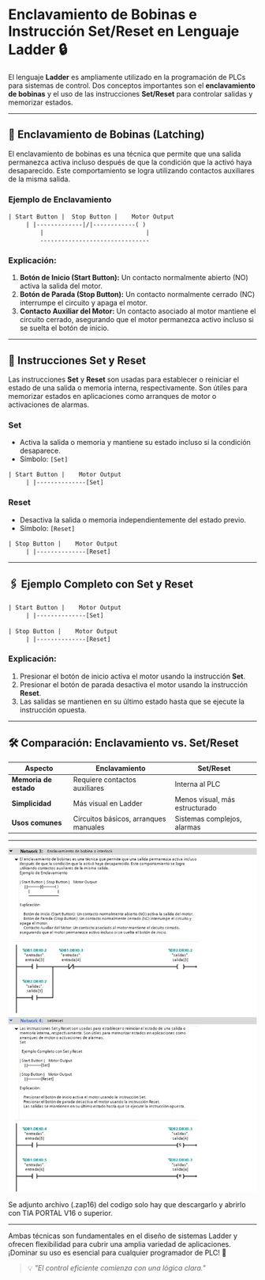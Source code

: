 # Enclavamiento de Bobinas e Instrucción Set/Reset en Lenguaje Ladder 🔒

El lenguaje **Ladder** es ampliamente utilizado en la programación de PLCs para sistemas de control. Dos conceptos importantes son el **enclavamiento de bobinas** y el uso de las instrucciones **Set/Reset** para controlar salidas y memorizar estados.

---

## 🔄 Enclavamiento de Bobinas (Latching)

El enclavamiento de bobinas es una técnica que permite que una salida permanezca activa incluso después de que la condición que la activó haya desaparecido. Este comportamiento se logra utilizando contactos auxiliares de la misma salida.

### Ejemplo de Enclavamiento

```ladder
| Start Button |  Stop Button |    Motor Output
     | |-------------|/|------------( )
         |                             |
         -------------------------------
```

### Explicación:
1. **Botón de Inicio (Start Button):** Un contacto normalmente abierto (NO) activa la salida del motor.
2. **Botón de Parada (Stop Button):** Un contacto normalmente cerrado (NC) interrumpe el circuito y apaga el motor.
3. **Contacto Auxiliar del Motor:** Un contacto asociado al motor mantiene el circuito cerrado, asegurando que el motor permanezca activo incluso si se suelta el botón de inicio.

---

## 🔧 Instrucciones Set y Reset

Las instrucciones **Set** y **Reset** son usadas para establecer o reiniciar el estado de una salida o memoria interna, respectivamente. Son útiles para memorizar estados en aplicaciones como arranques de motor o activaciones de alarmas.

### Set
- Activa la salida o memoria y mantiene su estado incluso si la condición desaparece.
- Símbolo: `[Set]`

```ladder
| Start Button |    Motor Output
     | |--------------[Set]
```

### Reset
- Desactiva la salida o memoria independientemente del estado previo.
- Símbolo: `[Reset]`

```ladder
| Stop Button |    Motor Output
     | |--------------[Reset]
```

---

## 🖇️ Ejemplo Completo con Set y Reset

```ladder
| Start Button |    Motor Output
     | |--------------[Set]

| Stop Button |    Motor Output
     | |--------------[Reset]
```

### Explicación:
1. Presionar el botón de inicio activa el motor usando la instrucción **Set**.
2. Presionar el botón de parada desactiva el motor usando la instrucción **Reset**.
3. Las salidas se mantienen en su último estado hasta que se ejecute la instrucción opuesta.

---

## 🛠️ Comparación: Enclavamiento vs. Set/Reset

| **Aspecto**           | **Enclavamiento**                    | **Set/Reset**                    |
|-----------------------|--------------------------------------|----------------------------------|
| **Memoria de estado** | Requiere contactos auxiliares        | Interna al PLC                   |
| **Simplicidad**       | Más visual en Ladder                | Menos visual, más estructurado  |
| **Usos comunes**      | Circuitos básicos, arranques manuales| Sistemas complejos, alarmas     |

---

![set-Reset-enclavamiento](images/set-reset.jpg)


Se adjunto archivo (.zap16) del codigo solo hay que descargarlo y abrirlo con TIA PORTAL V16 o superior.

---

Ambas técnicas son fundamentales en el diseño de sistemas Ladder y ofrecen flexibilidad para cubrir una amplia variedad de aplicaciones. ¡Dominar su uso es esencial para cualquier programador de PLC! 🚀

> 💡 *"El control eficiente comienza con una lógica clara."*
